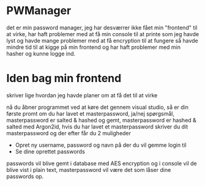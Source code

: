 # PWManager
det er min password manager, jeg har desværrer ikke fået min "frontend" til at virke, har haft problemer med at få min console til at printe som jeg havde lyst og havde mange problemer med at få encryption til at fungere så havde mindre tid til at kigge på min frontend og har haft problemer med min hasher og kunne logge ind.

# Iden bag min frontend
skriver lige hvordan jeg havde planer om at få det til at virke

nå du åbner programmet ved at køre det gennem visual studio, så er din første promt om du har lavet et masterpassword, ja/nej spørgsmål, masterpassword er salted & hashed og gemt, masterpassword er hashed & salted med Argon2id, hvis du har lavet et masterpassword skriver du dit masterpassword og der efter får du 2 muligheder

- Opret ny username, password og navn på der du vil gemme login til
- Se dine oprettet passwords

passwords vil blive gemt i database med AES encryption og i console vil de blive vist i plain text, masterpassword vil være det som låser dine passwords op.
